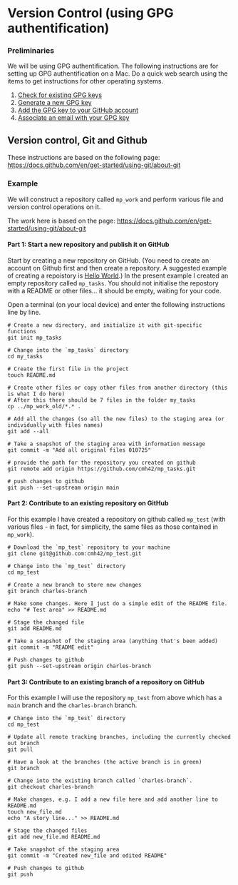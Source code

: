 # Version Control (using GPG authentification)

### Preliminaries

We will be using GPG authentification. 
The following instructions are for setting up GPG authentification on a Mac. Do a quick web search using the items to get instructions for other operating systems.

1. [Check for existing GPG keys](https://docs.github.com/en/authentication/managing-commit-signature-verification/checking-for-existing-gpg-keys)
2. [Generate a new GPG key](https://docs.github.com/en/authentication/managing-commit-signature-verification/generating-a-new-gpg-key)
3. [Add the GPG key to your GitHub account](https://docs.github.com/en/authentication/managing-commit-signature-verification/adding-a-gpg-key-to-your-github-account)
4. [Associate an email with your GPG key](https://docs.github.com/en/authentication/managing-commit-signature-verification/associating-an-email-with-your-gpg-key)


## Version control, Git and Github

These instructions are based on the following page: https://docs.github.com/en/get-started/using-git/about-git

### Example 
We will construct a repository called `mp_work` and perform various file and version control operations on it.  

The work here is based on the page: https://docs.github.com/en/get-started/using-git/about-git

#### Part 1: Start a new repository and publish it on GitHub

Start by creating a new repository on GitHub. (You need to create an account on Github first and then create a repository.  A suggested example of creating a repoistory is [Hello World](https://docs.github.com/en/get-started/start-your-journey/hello-world).) In the present example I created an empty repository 
called `mp_tasks`. You should not initialise the repostory with a README or other files... it should be empty, waiting for your code. 

Open a terminal (on your local device) and enter the following instructions line by line. 

```shell
# Create a new directory, and initialize it with git-specific functions
git init mp_tasks

# Change into the `mp_tasks` directory
cd my_tasks

# Create the first file in the project
touch README.md

# Create other files or copy other files from another directory (this is what I do here)
# After this there should be 7 files in the folder my_tasks
cp ../mp_work_old/*.* .

# Add all the changes (so all the new files) to the staging area (or individually with files names)
git add --all

# Take a snapshot of the staging area with information message
git commit -m "Add all original files 010725"

# provide the path for the repository you created on github
git remote add origin https://github.com/cmh42/mp_tasks.git

# push changes to github
git push --set-upstream origin main

```

#### Part 2: Contribute to an existing repository on GitHub

For this example I have created a  repository on github called `mp_test` (with various files - in fact, for simplicity, the same files as 
those contained in `mp_work`). 

```shell
# Download the `mp_test` repository to your machine
git clone git@github.com:cmh42/mp_test.git

# Change into the `mp_test` directory
cd mp_test

# Create a new branch to store new changes
git branch charles-branch

# Make some changes. Here I just do a simple edit of the README file.
echo "# Test area" >> README.md

# Stage the changed file
git add README.md

# Take a snapshot of the staging area (anything that's been added)
git commit -m "README edit"

# Push changes to github
git push --set-upstream origin charles-branch
``` 

#### Part 3: Contribute to an existing branch of a repository on GitHub

For this example I will use  the repository `mp_test` from above which has a `main` branch and the `charles-branch` branch.


```shell
# Change into the `mp_test` directory
cd mp_test

# Update all remote tracking branches, including the currently checked out branch
git pull 

# Have a look at the branches (the active branch is in green)
git branch

# Change into the existing branch called `charles-branch`.
git checkout charles-branch

# Make changes, e.g. I add a new file here and add another line to README.md
touch new_file.md
echo "A story line..." >> README.md

# Stage the changed files
git add new_file.md README.md

# Take snapshot of the staging area
git commit -m "Created new_file and edited README"

# Push changes to github
git push
``` 
